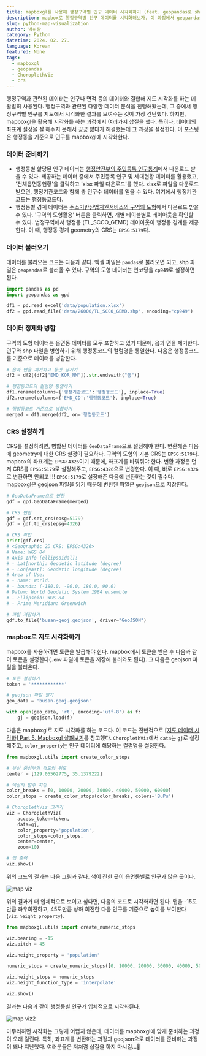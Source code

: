 ```yaml
---
title: mapboxgl를 사용해 행정구역별 인구 데이터 시각화하기 (feat. geopandas로 shp 읽기, crs 설정)
description: mapbox로 행정구역별 인구 데이터를 시각화해보자. 이 과정에서 geopandas로 행정구역 shp 파일을 읽고, geometry의 crs를 설정하는 방법까지 알아본다.
slug: python-map-visualization
author: 박하람
category: Python
datetime: 2024. 02. 27.
language: Korean
featured: None
tags:
  - mapboxgl
  - geopandas
  - ChoroplethViz
  - crs
---
```


행정구역과 관련된 데이터는 인구나 면적 등의 데이터와 결합해 지도 시각화를 하는 데 활발히 사용된다. 행정구역과 관련된 다양한 데이터 분석을 진행해봤는데, 그 중에서 행정구역별 인구를 지도에서 시각화한 결과를 보여주는 것이 가장 간단했다. 하지만, mapboxgl을 활용해 시각화를 하는 과정에서 여러가지 삽질을 했다. 특히나, 데이터의 좌표계 설정을 잘 해주지 못해서 끙끙 앓다가 해결했는데 그 과정을 설정한다. 이 포스팅은 행정동을 기준으로 인구를 mapboxgl에 시각화한다.

### 데이터 준비하기

- 행정동별 할당된 인구 데이터는 [행정안전부의 주민등록 인구통계](https://jumin.mois.go.kr/index.jsp)에서 다운로드 받을 수 있다. 제공하는 데이터 중에서 주민등록 인구 및 세대현황 데이터를 활용했고, '전체읍면동현황'을 클릭하고 'xlsx 파일 다운로드'를 했다. xlsx로 파일을 다운로드받으면, 행정기관코드와 함께 총 인구수 데이터를 얻을 수 있다. 여기에서 행정기관코드는 행정동코드다.
- 행정동별 경계 데이터는 [주소기반산업지원서비스의 구역의 도형](https://business.juso.go.kr/addrlink/elctrnMapProvd/geoDBDwldList.do?menu=%EA%B5%AC%EC%97%AD%EC%9D%98%20%EB%8F%84%ED%98%95)에서 다운로드 받을 수 있다. '구역의 도형활용' 버튼을 클릭하면, 개별 테이블별로 레이아웃을 확인할 수 있다. 법정구역에서 행정동 (TL_SCCO_GEMD) 레이아웃이 행정동 경계를 제공한다. 이 때, 행정동 경계 geometry의 CRS는 `EPSG:5179`다.

### 데이터 불러오기

데이터를 불러오는 코드는 다음과 같다. 엑셀 파일은 `pandas`로 불러오면 되고, shp 파일은 `geopandas`로 불러올 수 있다. 구역의 도형 데이터는 인코딩을 `cp949`로 설정하면 된다.

```py
import pandas as pd
import geopandas as gpd

df1 = pd.read_excel('data/population.xlsx')
df2 = gpd.read_file('data/26000/TL_SCCO_GEMD.shp', encoding="cp949")
```

### 데이터 정제와 병합

구역의 도형 데이터는 읍면동 데이터를 모두 포함하고 있기 때문에, 읍과 면을 제거한다. 인구와 shp 파일을 병합하기 위해 행정동코드의 컬럼명을 통일한다. 다음은 행정동코드를 기준으로 데이터를 병합한다.

```py
# 읍과 면을 제거하고 동만 남기기
df2 = df2[(df2["EMD_KOR_NM"]).str.endswith("동")]

# 행정동코드의 컬럼명 통일하기
df1.rename(columns={'행정기관코드':'행정동코드'}, inplace=True)
df2.rename(columns={'EMD_CD':'행정동코드'}, inplace=True)

# 행정동코드 기준으로 병합하기
merged = df1.merge(df2, on='행정동코드')
```

### CRS 설정하기

CRS를 설정하려면, 병합된 데이터를 `GeoDataFrame`으로 설정해야 한다. 변환해준 다음에 geometry에 대한 CRS 설정이 필요하다. 구역의 도형의 기본 CRS는 `EPSG:5179`다. mapbox의 좌표계는 `EPSG:4326`이기 때문에, 좌표계를 바꿔줘야 한다. 변환 과정은 먼저 CRS를 `EPSG:5179`로 설정해주고, `EPSG:4326`으로 변경한다. 이 때, 바로 `EPSG:4326`로 변환하면 안되고 !!! `EPSG:5179`로 설정해준 다음에 변환하는 것이 필수다. mapboxgl은 geojson 파일을 읽기 때문에 변환된 파일은 `geojson`으로 저장한다.

```py
# GeoDataFrame으로 변환
gdf = gpd.GeoDataFrame(merged)

# CRS 변환
gdf = gdf.set_crs(epsg=5179)
gdf = gdf.to_crs(epsg=4326)

# CRS 확인
print(gdf.crs)
# <Geographic 2D CRS: EPSG:4326>
# Name: WGS 84
# Axis Info [ellipsoidal]:
# - Lat[north]: Geodetic latitude (degree)
# - Lon[east]: Geodetic longitude (degree)
# Area of Use:
# - name: World.
# - bounds: (-180.0, -90.0, 180.0, 90.0)
# Datum: World Geodetic System 1984 ensemble
# - Ellipsoid: WGS 84
# - Prime Meridian: Greenwich

# 파일 저장하기
gdf.to_file('busan-geoj.geojson', driver="GeoJSON")
```

### mapbox로 지도 시각화하기

mapbox를 사용하려면 토큰을 발급해야 한다. mapbox에서 토큰을 받은 후 다음과 같이 토큰을 설정한다(`.env` 파일에 토큰을 저장해 불러와도 된다). 그 다음은 geojson 파일을 불러온다.

```py
# 토큰 설정하기
token = '************'

# geojson 파일 열기
geo_data = 'busan-geoj.geojson'

with open(geo_data, 'rt', encoding='utf-8') as f:
    gj = geojson.load(f)
```

다음은 mapboxgl로 지도 시각화를 하는 코드다. 이 코드는 전반적으로 [[지도 데이터 시각화] Part 5. Mapboxgl 살펴보기](https://dailyheumsi.tistory.com/145)를 참고했다. `ChoroplethViz`에서 `data`는 `gj`로 설정해주고, `color_property`는 인구 데이터에 해당하는 컬럼명을 설정한다.

```py
from mapboxgl.utils import create_color_stops

# 부산 중심부의 경도와 위도
center = [129.05562775, 35.1379222]

# 색상의 범주 지정
color_breaks = [0, 10000, 20000, 30000, 40000, 50000, 60000]
color_stops = create_color_stops(color_breaks, colors='BuPu')

# ChoroplethViz 그리기
viz = ChoroplethViz(
    access_token=token,
    data=gj,
    color_property='population',
    color_stops=color_stops,
    center=center,
    zoom=10)

# 맵 출력
viz.show()
```

위의 코드의 결과는 다음 그림과 같다. 색이 진한 곳이 읍면동별로 인구가 많은 곳이다.

![map viz](/python-map-visualization/map1.png)

위의 결과가 더 입체적으로 보이고 싶다면, 다음의 코드로 시각화하면 된다. 맵을 -15도만큼 좌우회전하고, 45도만큼 상하 회전한 다음 인구를 기준으로 높이를 부여한다(`viz.height_property`).

```py
from mapboxgl.utils import create_numeric_stops

viz.bearing = -15
viz.pitch = 45

viz.height_property = 'population'

numeric_stops = create_numeric_stops([0, 10000, 20000, 30000, 40000, 50000, 60000], 0, 3000)

viz.height_stops = numeric_stops
viz.height_function_type = 'interpolate'

viz.show()
```

결과는 다음과 같이 행정동별 인구가 입체적으로 시각화된다.

![map viz2](/python-map-visualization/map2.png)

마무리하면 시각화는 그렇게 어렵지 않은데, 데이터를 mapboxgl에 맞게 준비하는 과정이 오래 걸린다. 특히, 좌표계를 변환하는 과정과 geojson으로 데이터를 준비하는 과정이 꽤나 지난했다. 여러분들은 저처럼 삽질을 하지 마시길...🥲
